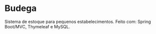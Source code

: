 # Budega
Sistema de estoque para pequenos estabelecimentos.
Feito com: Spring Boot/MVC, Thymeleaf e MySQL.
